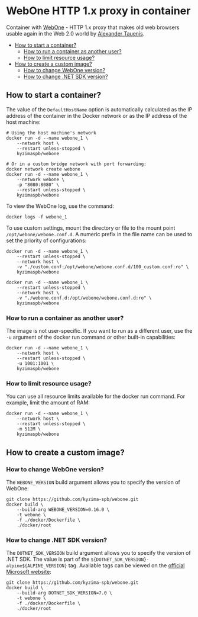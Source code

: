 # WebOne HTTP 1.x proxy in container

Container with [WebOne](https://github.com/atauenis/webone) -
HTTP 1.x proxy that makes old web browsers usable again in the Web 2.0 world by [Alexander Tauenis](https://github.com/atauenis).

- [How to start a container?](#how-to-start-a-container)
  - [How to run a container as another user?](#how-to-run-a-container-as-another-user)
  - [How to limit resource usage?](#how-to-limit-resource-usage)
- [How to create a custom image?](#how-to-create-a-custom-image)
  - [How to change WebOne version?](#how-to-change-webone-version)
  - [How to change .NET SDK version?](#how-to-change-net-sdk-version)

## How to start a container?

The value of the `DefaultHostName` option is automatically calculated
as the IP address of the container in the Docker network or as the IP address of the host machine:

```shell
# Using the host machine's network
docker run -d --name webone_1 \
    --network host \
    --restart unless-stopped \
    kyzimaspb/webone

# Or in a custom bridge network with port forwarding:
docker network create webone
docker run -d --name webone_1 \
    --network webone \
    -p "8080:8080" \
    --restart unless-stopped \
    kyzimaspb/webone
```

To view the WebOne log, use the command:

```shell
docker logs -f webone_1
```

To use custom settings, mount the directory or file to the mount point `/opt/webone/webone.conf.d`.
A numeric prefix in the file name can be used to set the priority of configurations:

```shell
docker run -d --name webone_1 \
    --restart unless-stopped \
    --network host \
    -v "./custom.conf:/opt/webone/webone.conf.d/100_custom.conf:ro" \
    kyzimaspb/webone

docker run -d --name webone_1 \
    --restart unless-stopped \
    --network host \
    -v "./webone.conf.d:/opt/webone/webone.conf.d:ro" \
    kyzimaspb/webone
```

### How to run a container as another user?

The image is not user-specific.
If you want to run as a different user, use the `-u` argument of the docker run command
or other built-in capabilities:

```shell
docker run -d --name webone_1 \
    --network host \
    --restart unless-stopped \
    -u 1001:1001 \
    kyzimaspb/webone
```

### How to limit resource usage?

You can use all resource limits available for the docker run command. For example, limit the amount of RAM:

```shell
docker run -d --name webone_1 \
    --network host \
    --restart unless-stopped \
    -m 512M \
    kyzimaspb/webone
```

## How to create a custom image?

### How to change WebOne version?

The `WEBONE_VERSION` build argument allows you to specify the version of WebOne:

```shell
git clone https://github.com/kyzima-spb/webone.git
docker build \
    --build-arg WEBONE_VERSION=0.16.0 \
    -t webone \
    -f ./docker/Dockerfile \
    ./docker/root
```

### How to change .NET SDK version?

The `DOTNET_SDK_VERSION` build argument allows you to specify the version of .NET SDK.
The value is part of the `${DOTNET_SDK_VERSION}-alpine${ALPINE_VERSION}` tag.
Available tags can be viewed on the [official Microsoft website](https://mcr.microsoft.com/product/dotnet/sdk/tags):

```shell
git clone https://github.com/kyzima-spb/webone.git
docker build \
    --build-arg DOTNET_SDK_VERSION=7.0 \
    -t webone \
    -f ./docker/Dockerfile \
    ./docker/root
```
